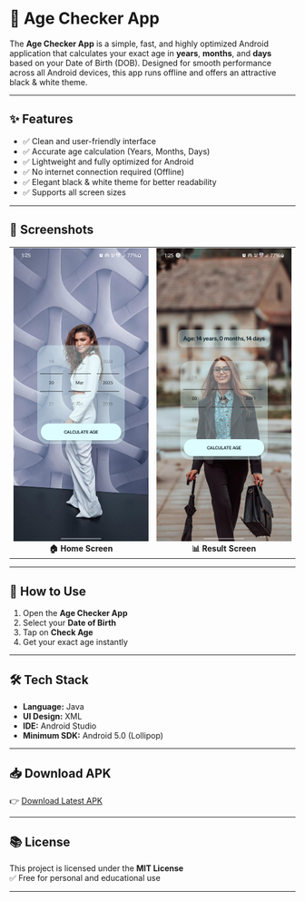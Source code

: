 # 📱 Age Checker App

The **Age Checker App** is a simple, fast, and highly optimized Android application that calculates your exact age in **years**, **months**, and **days** based on your Date of Birth (DOB). Designed for smooth performance across all Android devices, this app runs offline and offers an attractive black & white theme.

---

## ✨ Features
- ✅ Clean and user-friendly interface
- ✅ Accurate age calculation (Years, Months, Days)
- ✅ Lightweight and fully optimized for Android
- ✅ No internet connection required (Offline)
- ✅ Elegant black & white theme for better readability
- ✅ Supports all screen sizes

---

## 📸 Screenshots

<table align="center">
  <tr>
    <td align="center">
      <img src="Screenshot/photo1.png" alt="Home Screen" width="300"/><br><b>🏠 Home Screen</b>
    </td>
    <td align="center">
      <img src="Screenshot/photo2.png" alt="Result Screen" width="300"/><br><b>📊 Result Screen</b>
    </td>
  </tr>
</table>

---

## 🚀 How to Use
1. Open the **Age Checker App**
2. Select your **Date of Birth**
3. Tap on **Check Age**
4. Get your exact age instantly

---

## 🛠 Tech Stack
- **Language:** Java
- **UI Design:** XML
- **IDE:** Android Studio
- **Minimum SDK:** Android 5.0 (Lollipop)

---

## 📥 Download APK
👉 [Download Latest APK](https://your-apk-download-link)

---

## 📚 License
This project is licensed under the **MIT License**  
✅ Free for personal and educational use

---
